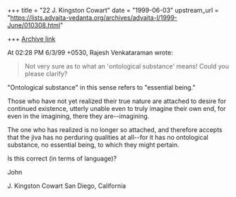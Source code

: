 +++
title = "22 J. Kingston Cowart"
date = "1999-06-03"
upstream_url = "https://lists.advaita-vedanta.org/archives/advaita-l/1999-June/010308.html"

+++
[Archive link](https://lists.advaita-vedanta.org/archives/advaita-l/1999-June/010308.html)

At 02:28 PM 6/3/99 +0530, Rajesh Venkataraman wrote:
>Not very sure as to what an 'ontological substance' means!
>Could you please clarify?

"Ontological substance" in this sense refers to "essential being."

Those who have not yet realized their true nature are attached
to desire for continued existence, utterly unable even to truly
imagine their own end, for even in the imagining, there they
are--imagining.

The one who has realized is no longer so attached, and therefore
accepts that the jiva has no perduring qualities at all--for it has
no ontological substance, no essential being, to which they might
pertain.

Is this correct (in terms of language)?

John

J. Kingston Cowart
San Diego, California
<jkcowart at cari.net>

